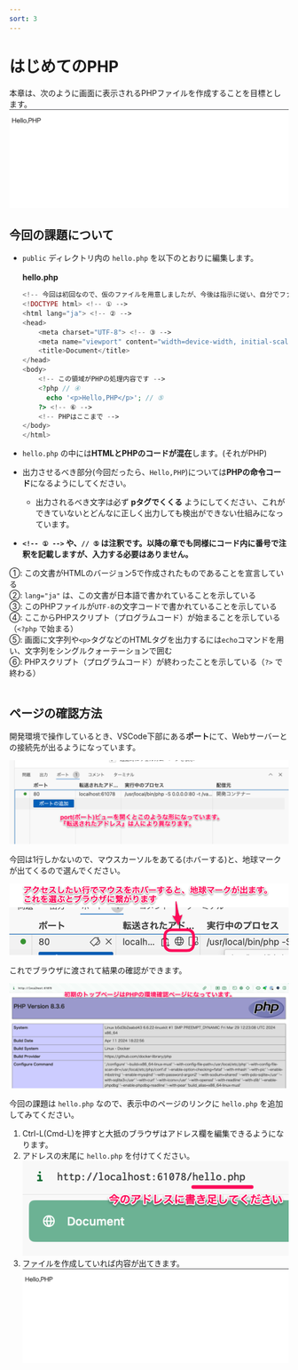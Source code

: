 ```yaml
---
sort: 3
---
```

# はじめてのPHP

本章は、次のように画面に表示されるPHPファイルを作成することを目標とします。<br>
![](./images/%E3%82%B9%E3%82%AF%E3%83%AA%E3%83%BC%E3%83%B3%E3%82%B7%E3%83%A7%E3%83%83%E3%83%88%202023-04-21%209.20.28.png)<br>

## 今回の課題について

- `public` ディレクトリ内の `hello.php` を以下のとおりに編集します。<br><br>
**hello.php**
    ```php
    <!-- 今回は初回なので、仮のファイルを用意しましたが、今後は指示に従い、自分でファイルを作っていって下さい -->
    <!DOCTYPE html> <!-- ① -->
    <html lang="ja"> <!-- ② -->
    <head>
        <meta charset="UTF-8"> <!-- ③ -->
        <meta name="viewport" content="width=device-width, initial-scale=1.0">
        <title>Document</title>
    </head>
    <body>
        <!-- この領域がPHPの処理内容です -->
        <?php // ④
          echo '<p>Hello,PHP</p>'; // ⑤
        ?> <!-- ⑥ -->
        <!-- PHPはここまで -->
    </body>
    </html>
    ```

- `hello.php` の中には**HTMLとPHPのコードが混在**します。(それがPHP)
- 出力させるべき部分(今回だったら、`Hello,PHP`)については**PHPの命令コード**になるようにしてください。
  - 出力されるべき文字は必ず **pタグでくくる** ようにしてください、これができていないとどんなに正しく出力しても検出ができない仕組みになっています。
- **`<!-- ① -->` や、`// ⑤` は注釈です。以降の章でも同様にコード内に番号で注釈を記載しますが、入力する必要はありません。**

①: この文書がHTMLのバージョン5で作成されたものであることを宣言している<br>
②: `lang="ja"` は、この文書が日本語で書かれていることを示している<br>
③: このPHPファイルが`UTF-8`の文字コードで書かれていることを示している<br>
④: ここからPHPスクリプト（プログラムコード）が始まることを示している（`<?php` で始まる）<br>
⑤: 画面に文字列や`<p>`タグなどのHTMLタグを出力するには`echo`コマンドを用い、文字列をシングルクォーテーションで囲む<br>
⑥: PHPスクリプト（プログラムコード）が終わったことを示している（`?>` で終わる）<br><br>

## ページの確認方法

開発環境で操作しているとき、VSCode下部にある**ポート**にて、Webサーバーとの接続先が出るようになっています。

![](./images/port-view.png)

今回は1行しかないので、マウスカーソルをあてる(ホバーする)と、地球マークが出てくるので選んでください。

![](./images/port-view-hover.png)

これでブラウザに渡されて結果の確認ができます。

![](./images/view-using-browser.png)

今回の課題は `hello.php` なので、表示中のページのリンクに `hello.php` を追加してみてください。

1. Ctrl-L(Cmd-L)を押すと大抵のブラウザはアドレス欄を編集できるようになります。
2. アドレスの末尾に `hello.php` を付けてください。 ![](./images/add-hello.png)
3. ファイルを作成していれば内容が出てきます。 ![](./images/%E3%82%B9%E3%82%AF%E3%83%AA%E3%83%BC%E3%83%B3%E3%82%B7%E3%83%A7%E3%83%83%E3%83%88%202023-04-21%209.20.28.png)